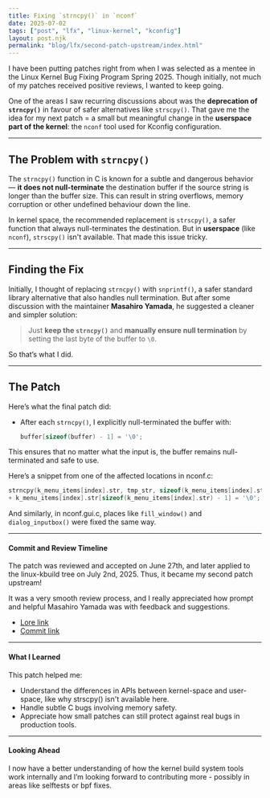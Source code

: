 ```yaml
---
title: Fixing `strncpy()` in `nconf`
date: 2025-07-02
tags: ["post", "lfx", "linux-kernel", "kconfig"]
layout: post.njk
permalink: "blog/lfx/second-patch-upstream/index.html"
---
```


I have been putting patches right from when I was selected as a mentee in the Linux Kernel Bug Fixing Program Spring 2025. Though initially, not much of my patches received positive reviews, I wanted to keep going. 

One of the areas I saw recurring discussions about was the **deprecation of `strncpy()`** in favour of safer alternatives like `strscpy()`. That gave me the idea for my next patch = a small but meaningful change in the **userspace part of the kernel**: the `nconf` tool used for Kconfig configuration.

---

## The Problem with `strncpy()`

The `strncpy()` function in C is known for a subtle and dangerous behavior — **it does not null-terminate** the destination buffer if the source string is longer than the buffer size. This can result in string overflows, memory corruption or other undefined behaviour down the line.

In kernel space, the recommended replacement is `strscpy()`, a safer function that always null-terminates the destination. But in **userspace** (like `nconf`), `strscpy()` isn't available. That made this issue tricky.

---

## Finding the Fix

Initially, I thought of replacing `strncpy()` with `snprintf()`, a safer standard library alternative that also handles null termination. But after some discussion with the maintainer **Masahiro Yamada**, he suggested a cleaner and simpler solution:

> Just **keep the `strncpy()`** and **manually ensure null termination** by setting the last byte of the buffer to `\0`.

So that’s what I did.

---

## The Patch

Here’s what the final patch did:
- After each `strncpy()`, I explicitly null-terminated the buffer with:  
  ```c
  buffer[sizeof(buffer) - 1] = '\0';
This ensures that no matter what the input is, the buffer remains null-terminated and safe to use.

Here’s a snippet from one of the affected locations in nconf.c:
```c
strncpy(k_menu_items[index].str, tmp_str, sizeof(k_menu_items[index].str));
+ k_menu_items[index].str[sizeof(k_menu_items[index].str) - 1] = '\0';
```
And similarly, in nconf.gui.c, places like `fill_window()` and `dialog_inputbox()` were fixed the same way.

---

#### Commit and Review Timeline
The patch was reviewed and accepted on June 27th, and later applied to the linux-kbuild tree on July 2nd, 2025. Thus, it became my second patch upstream!

It was a very smooth review process, and I really appreciated how prompt and helpful Masahiro Yamada was with feedback and suggestions.

- [Lore link](https://lore.kernel.org/linux-kbuild/CAK7LNASxXXVywppjM=aqc4_TohmZnt8PHrc9HVhcZNETwONxUA@mail.gmail.com/T/#)
- [Commit link](https://git.kernel.org/pub/scm/linux/kernel/git/next/linux-next.git/commit/?id=1b92b18ec419cac4bb57e405ac1f571e0943a950)

---

#### What I Learned
This patch helped me:
- Understand the differences in APIs between kernel-space and user-space, like why strscpy() isn't available here.
- Handle subtle C bugs involving memory safety.
- Appreciate how small patches can still protect against real bugs in production tools.

---

#### Looking Ahead
I now have a better understanding of how the kernel build system tools work internally and I’m looking forward to contributing more - possibly in areas like selftests or bpf fixes.